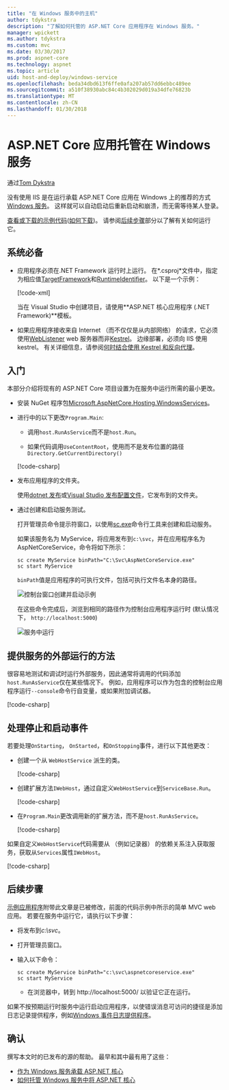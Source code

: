 ```yaml
---
title: "在 Windows 服务中的主机"
author: tdykstra
description: "了解如何托管的 ASP.NET Core 应用程序在 Windows 服务。"
manager: wpickett
ms.author: tdykstra
ms.custom: mvc
ms.date: 03/30/2017
ms.prod: aspnet-core
ms.technology: aspnet
ms.topic: article
uid: host-and-deploy/windows-service
ms.openlocfilehash: beda34dbd613f6ffe0afa207ab57dd6ebbc489ee
ms.sourcegitcommit: a510f38930abc84c4b302029d019a34dfe76823b
ms.translationtype: MT
ms.contentlocale: zh-CN
ms.lasthandoff: 01/30/2018
---
```

# <a name="host-an-aspnet-core-app-in-a-windows-service"></a>ASP.NET Core 应用托管在 Windows 服务

通过[Tom Dykstra](https://github.com/tdykstra)

没有使用 IIS 是在运行承载 ASP.NET Core 应用在 Windows 上的推荐的方式[Windows 服务](https://docs.microsoft.com/dotnet/framework/windows-services/introduction-to-windows-service-applications)。 这样就可以自动启动后重新启动和崩溃，而无需等待某人登录。

[查看或下载的示例代码](https://github.com/aspnet/Docs/tree/master/aspnetcore/host-and-deploy/windows-service/sample)([如何下载](xref:tutorials/index#how-to-download-a-sample))。 请参阅[后续步骤](#next-steps)部分以了解有关如何运行它。

## <a name="prerequisites"></a>系统必备

* 应用程序必须在.NET Framework 运行时上运行。  在*.csproj*文件中，指定为相应值[TargetFramework](https://docs.microsoft.com/nuget/schema/target-frameworks)和[RuntimeIdentifier](https://docs.microsoft.com/dotnet/articles/core/rid-catalog)。 以下是一个示例：

  [!code-xml[](windows-service/sample/AspNetCoreService.csproj?range=3-6)]

  当在 Visual Studio 中创建项目，请使用**ASP.NET 核心应用程序 (.NET Framework)**模板。

* 如果应用程序接收来自 Internet （而不仅仅是从内部网络） 的请求，它必须使用[WebListener](xref:fundamentals/servers/weblistener) web 服务器而非[Kestrel](xref:fundamentals/servers/kestrel)。  边缘部署，必须向 IIS 使用 kestrel。  有关详细信息，请参阅[何时结合使用 Kestrel 和反向代理](xref:fundamentals/servers/kestrel#when-to-use-kestrel-with-a-reverse-proxy)。

## <a name="getting-started"></a>入门

本部分介绍将现有的 ASP.NET Core 项目设置为在服务中运行所需的最小更改。

* 安装 NuGet 程序包[Microsoft.AspNetCore.Hosting.WindowsServices](https://www.nuget.org/packages/Microsoft.AspNetCore.Hosting.WindowsServices/)。

* 进行中的以下更改`Program.Main`:
  
  * 调用`host.RunAsService`而不是`host.Run`。
  
  * 如果代码调用`UseContentRoot`，使用而不是发布位置的路径`Directory.GetCurrentDirectory()` 
  
  [!code-csharp[](windows-service/sample/Program.cs?name=ServiceOnly&highlight=3-4,8,14)]

* 发布应用程序的文件夹。

  使用[dotnet 发布](https://docs.microsoft.com/dotnet/articles/core/tools/dotnet-publish)或[Visual Studio 发布配置文件](xref:host-and-deploy/visual-studio-publish-profiles)，它发布到的文件夹。

* 通过创建和启动服务测试。

  打开管理员命令提示符窗口，以使用[sc.exe](https://technet.microsoft.com/library/bb490995)命令行工具来创建和启动服务。  
  
  如果该服务名为 MyService，将应用发布到`c:\svc`，并在应用程序名为 AspNetCoreService，命令将如下所示：

  ```console
  sc create MyService binPath="C:\Svc\AspNetCoreService.exe"
  sc start MyService
  ```

  `binPath`值是应用程序的可执行文件，包括可执行文件名本身的路径。

  ![控制台窗口创建并启动示例](windows-service/_static/create-start.png)

  在这些命令完成后，浏览到相同的路径作为控制台应用程序运行时 (默认情况下， `http://localhost:5000`)

  ![服务中运行](windows-service/_static/running-in-service.png)


## <a name="provide-a-way-to-run-outside-of-a-service"></a>提供服务的外部运行的方法

很容易地测试和调试时运行外部服务，因此通常将调用的代码添加`host.RunAsService`仅在某些情况下。  例如，应用程序可以作为包含的控制台应用程序运行`--console`命令行自变量，或如果附加调试器。

[!code-csharp[](windows-service/sample/Program.cs?name=ServiceOrConsole)]

## <a name="handle-stopping-and-starting-events"></a>处理停止和启动事件

若要处理`OnStarting`， `OnStarted`，和`OnStopping`事件，进行以下其他更改：

* 创建一个从 `WebHostService` 派生的类。

  [!code-csharp[](windows-service/sample/CustomWebHostService.cs?name=NoLogging)]

* 创建扩展方法`IWebHost`，通过自定义`WebHostService`到`ServiceBase.Run`。

  [!code-csharp[](windows-service/sample/WebHostServiceExtensions.cs?name=ExtensionsClass)]

* 在`Program.Main`更改调用新的扩展方法，而不是`host.RunAsService`。

  [!code-csharp[](windows-service/sample/Program.cs?name=HandleStopStart&highlight=26)]

如果自定义`WebHostService`代码需要从 （例如记录器） 的依赖关系注入获取服务，获取从`Services`属性`IWebHost`。

[!code-csharp[](windows-service/sample/CustomWebHostService.cs?name=Logging&highlight=7)]

## <a name="next-steps"></a>后续步骤

[示例应用程序](https://github.com/aspnet/Docs/tree/master/aspnetcore/host-and-deploy/windows-service/sample)附带此文章是已被修改，前面的代码示例中所示的简单 MVC web 应用。  若要在服务中运行它，请执行以下步骤：

* 将发布到*c:\svc*。

* 打开管理员窗口。

* 输入以下命令：

  ```console
  sc create MyService binPath="c:\svc\aspnetcoreservice.exe"
  sc start MyService
  ```

  * 在浏览器中，转到 http://localhost:5000/ 以验证它正在运行。

如果不按预期运行时服务中运行启动应用程序，以使错误消息可访问的捷径是添加日志记录提供程序，例如[Windows 事件日志提供程序](xref:fundamentals/logging/index#eventlog)。

## <a name="acknowledgments"></a>确认

撰写本文时的已发布的源的帮助。 最早和其中最有用了这些：

* [作为 Windows 服务承载 ASP.NET 核心](https://stackoverflow.com/questions/37346383/hosting-asp-net-core-as-windows-service/37464074)
* [如何托管 Windows 服务中将 ASP.NET 核心](https://dotnetthoughts.net/how-to-host-your-aspnet-core-in-a-windows-service/)
